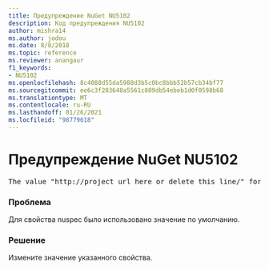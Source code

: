 ```yaml
---
title: Предупреждение NuGet NU5102
description: Код предупреждения NU5102
author: mishra14
ms.author: jodou
ms.date: 8/8/2018
ms.topic: reference
ms.reviewer: anangaur
f1_keywords:
- NU5102
ms.openlocfilehash: 8c4088d55da5988d3b5c0bc8bbb52b57cb34bf77
ms.sourcegitcommit: ee6c3f203648a5561c809db54ebeb1d0f0598b68
ms.translationtype: MT
ms.contentlocale: ru-RU
ms.lasthandoff: 01/26/2021
ms.locfileid: "98779618"
---
```

# <a name="nuget-warning-nu5102"></a>Предупреждение NuGet NU5102
<pre>The value "http://project_url_here_or_delete_this_line/" for ProjectUrl is a sample value and should be removed. Replace it with an appropriate value or remove it and rebuild your package.</pre>

### <a name="issue"></a>Проблема

Для свойства nuspec было использовано значение по умолчанию.


### <a name="solution"></a>Решение

Измените значение указанного свойства.

